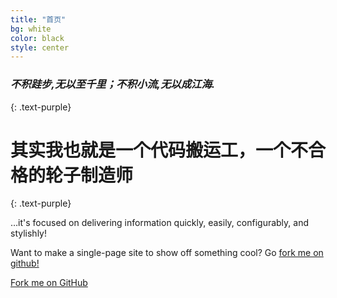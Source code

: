 ```yaml
---
title: "首页"
bg: white
color: black
style: center
---
```


### *不积跬步,无以至千里；不积小流,无以成江海.*
{: .text-purple}

<span class="fa-stack subtlecircle" style="font-size:100px; background:rgba(255,166,0,0.1)">
  <i class="fa fa-circle fa-stack-2x text-white"></i>
  <i class="fa fa-truck fa-stack-1x text-orange"></i>
</span>

# 其实我也就是一个代码搬运工，一个不合格的轮子制造师
{: .text-purple}


…it's focused on delivering information quickly, easily, configurably, and stylishly!

Want to make a single-page site to show off something cool? Go [fork me on github!](https://github.com/xiongwei-git/TedXiongBlog)

<span id="forkongithub">
  <a href="{{ site.source_link }}" class="bg-blue">
    Fork me on GitHub
  </a>
</span>
